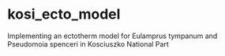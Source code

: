 # kosi_ecto_model
Implementing an ectotherm model for Eulamprus tympanum and Pseudomoia spenceri in Kosciuszko National Part
